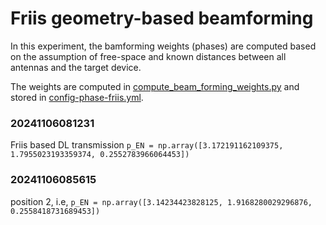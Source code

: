# Friis geometry-based beamforming

In this experiment, the bamforming weights (phases) are computed based on the assumption of free-space and known distances between all antennas and the target device.

The weights are computed in [compute_beam_forming_weights.py](https://github.com/techtile-by-dramco/experiments/blob/73b6b710fe99a4d2259ac602a803231bf69dd7e1/03_geometry_based_beamforming/031_Friis/processing/compute_beam_forming_weights.py) and stored in [config-phase-friis.yml](https://github.com/techtile-by-dramco/experiments/blob/73b6b710fe99a4d2259ac602a803231bf69dd7e1/03_geometry_based_beamforming/031_Friis/client/config-phase-friis.yml).


### 20241106081231

Friis based DL transmission
`p_EN = np.array([3.172191162109375, 1.7955023193359374, 0.2552783966064453])`

### 20241106085615

position 2, i.e,
`p_EN = np.array([3.14234423828125, 1.9168280029296876, 0.2558418731689453])`
